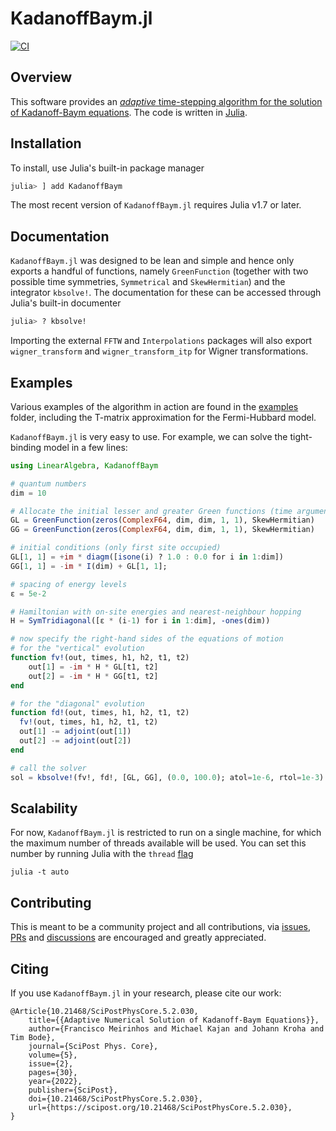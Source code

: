 
# KadanoffBaym.jl

[![CI](https://github.com/NonequilibriumDynamics/KadanoffBaym.jl/workflows/CI/badge.svg)](https://github.com/NonequilibriumDynamics/KadanoffBaym.jl/actions?query=workflow%3ACI)

## Overview

This software provides an [_adaptive_ time-stepping algorithm for the solution of Kadanoff-Baym equations](https://scipost.org/SciPostPhysCore.5.2.030). The code is written in [Julia](https://julialang.org).


## Installation

To install, use Julia's built-in package manager

```julia
julia> ] add KadanoffBaym
```

The most recent version of `KadanoffBaym.jl` requires Julia v1.7 or later.


## Documentation

`KadanoffBaym.jl` was designed to be lean and simple and hence only exports a handful of functions, namely `GreenFunction` (together with two possible time symmetries, `Symmetrical` and `SkewHermitian`) and the integrator `kbsolve!`. The documentation for these can be accessed through Julia's built-in documenter

```julia
julia> ? kbsolve!
```

Importing the external `FFTW` and `Interpolations` packages will also export `wigner_transform` and `wigner_transform_itp` for Wigner transformations.


## Examples

Various examples of the algorithm in action are found in the [examples](https://github.com/NonequilibriumDynamics/KadanoffBaym.jl/tree/master/examples) folder, including the T-matrix approximation for the Fermi-Hubbard model.

`KadanoffBaym.jl` is very easy to use. For example, we can solve the tight-binding model in a few lines:


```julia
using LinearAlgebra, KadanoffBaym

# quantum numbers
dim = 10

# Allocate the initial lesser and greater Green functions (time arguments at the end)
GL = GreenFunction(zeros(ComplexF64, dim, dim, 1, 1), SkewHermitian)
GG = GreenFunction(zeros(ComplexF64, dim, dim, 1, 1), SkewHermitian)

# initial conditions (only first site occupied)
GL[1, 1] = +im * diagm([isone(i) ? 1.0 : 0.0 for i in 1:dim])
GG[1, 1] = -im * I(dim) + GL[1, 1];

# spacing of energy levels
ε = 5e-2

# Hamiltonian with on-site energies and nearest-neighbour hopping
H = SymTridiagonal([ε * (i-1) for i in 1:dim], -ones(dim))

# now specify the right-hand sides of the equations of motion
# for the "vertical" evolution
function fv!(out, times, h1, h2, t1, t2)
    out[1] = -im * H * GL[t1, t2]
    out[2] = -im * H * GG[t1, t2]
end

# for the "diagonal" evolution
function fd!(out, times, h1, h2, t1, t2)
  fv!(out, times, h1, h2, t1, t2)
  out[1] -= adjoint(out[1])
  out[2] -= adjoint(out[2])
end

# call the solver
sol = kbsolve!(fv!, fd!, [GL, GG], (0.0, 100.0); atol=1e-6, rtol=1e-3)
```


## Scalability

For now, `KadanoffBaym.jl` is restricted to run on a single machine, for which the maximum number of threads available will be used. You can set this number by running Julia with the `thread` [flag](https://docs.julialang.org/en/v1/manual/multi-threading/#man-multithreading)
```
julia -t auto
```


## Contributing

This is meant to be a community project and all contributions, via [issues](https://github.com/NonequilibriumDynamics/KadanoffBaym.jl/issues), [PRs](https://github.com/NonequilibriumDynamics/KadanoffBaym.jl/pulls) and [discussions](https://github.com/NonequilibriumDynamics/KadanoffBaym.jl/discussions) are encouraged and greatly appreciated.


## Citing

If you use `KadanoffBaym.jl` in your research, please cite our work:
```
@Article{10.21468/SciPostPhysCore.5.2.030,
	title={{Adaptive Numerical Solution of Kadanoff-Baym Equations}},
	author={Francisco Meirinhos and Michael Kajan and Johann Kroha and Tim Bode},
	journal={SciPost Phys. Core},
	volume={5},
	issue={2},
	pages={30},
	year={2022},
	publisher={SciPost},
	doi={10.21468/SciPostPhysCore.5.2.030},
	url={https://scipost.org/10.21468/SciPostPhysCore.5.2.030},
}
```
